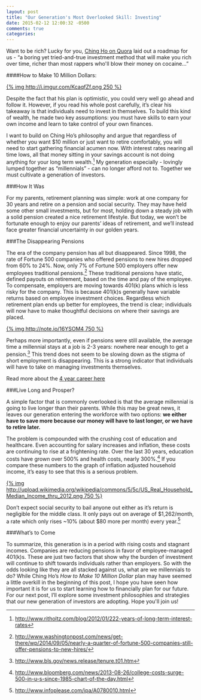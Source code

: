 ```yaml
---
layout: post
title: "Our Generation's Most Overlooked Skill: Investing"
date: 2015-02-12 12:00:32 -0500
comments: true
categories: 
---
```


Want to be rich? Lucky for you, [Ching Ho on Quora](https://www.quora.com/How-should-a-22-year-old-invest-his-her-money/answer/Ching-Ho) laid out a roadmap for us - “a boring yet tried-and-true investment method that will make you rich over time, richer than most rappers who'll blow their money on cocaine...”

####How to Make 10 Million Dollars:

[{% img http://i.imgur.com/KcaqfZf.png 250 %}](https://www.quora.com/How-should-a-22-year-old-invest-his-her-money/answer/Ching-Ho)

Despite the fact that his plan is optimistic, you could very well go ahead and follow it. However, if you read his whole post carefully, it’s clear his takeaway is that individuals need to invest in themselves. To build this kind of wealth, he made two key assumptions: you must have skills to earn your own income and learn to take control of your own finances.

I want to build on Ching Ho’s philosophy and argue that regardless of whether you want $10 million or just want to retire comfortably, you will need to start gathering financial acumen now.  With interest rates nearing all time lows, all that money sitting in your savings account is not doing anything for your long term wealth.[^1] My generation especially - lovingly lumped together as “millennials” - can no longer afford not to. Together we must cultivate a generation of investors.
<!--more-->
[^1]: <http://www.ritholtz.com/blog/2012/01/222-years-of-long-term-interest-rates>

###How It Was

For my parents, retirement planning was simple: work at one company for 30 years and retire on a pension and social security. They may have held some other small investments, but for most, holding down a steady job with a solid pension created a nice retirement lifestyle. But today, we won’t be fortunate enough to enjoy our parents’ ideas of retirement, and we’ll instead face greater financial uncertainty in our golden years.

###The Disappearing Pensions

The era of the company pension has all but disappeared. Since 1998, the rate of Fortune 500 companies who offered pensions to new hires dropped from 60% to 24%. Now, only 7% of Fortune 500 employers offer new employees traditional pensions.[^2] These traditional pensions have static, defined payouts on retirement, based on the time and pay of the employee. To compensate, employers are moving towards 401(k) plans which is less risky for the company. This is because 401(k)s generally have variable returns based on employee investment choices. Regardless which retirement plan ends up better for employees, the trend is clear; individuals will now have to make thoughtful decisions on where their savings are placed.

[{% img http://note.io/16YSOM4 750 %}](http://www.washingtonpost.com/news/get-there/wp/2014/09/05/nearly-a-quarter-of-fortune-500-companies-still-offer-pensions-to-new-hires)

[^2]: <http://www.washingtonpost.com/news/get-there/wp/2014/09/05/nearly-a-quarter-of-fortune-500-companies-still-offer-pensions-to-new-hires/>

Perhaps more importantly, even if pensions were still available, the average time a millennial stays at a job is 2-3 years: nowhere near enough to get a pension.[^3] This trend does not seem to be slowing down as the stigma of short employment is disappearing. This is a strong indicator that individuals will have to take on managing investments themselves. 

Read more about the [4 year career here](http://www.fastcompany.com/1802731/four-year-career)

[^3]: <http://www.bls.gov/news.release/tenure.t01.htm>

###Live Long and Prosper?

A simple factor that is commonly overlooked is that the average millennial is going to live longer than their parents. While this may be great news, it leaves our generation entering the workforce with two options: __we either have to save more because our money will have to last longer, or we have to retire later.__

The problem is compounded with the crushing cost of education and healthcare. Even accounting for salary increases and inflation, these costs are continuing to rise at a frightening rate. Over the last 30 years, education costs have grown over 500% and health costs, nearly 300%.[^4] If you compare these numbers to the graph of inflation adjusted household income, it’s easy to see that this is a serious problem.

[^4]: <http://www.bloomberg.com/news/2013-08-26/college-costs-surge-500-in-u-s-since-1985-chart-of-the-day.html>

[{% img http://upload.wikimedia.org/wikipedia/commons/5/5c/US_Real_Household_Median_Income_thru_2012.png 750 %}](http://en.wikipedia.org/wiki/Household_income_in_the_United_States#mediaviewer/File:US_Real_Household_Median_Income_thru_2012.png)

Don’t expect social security to bail anyone out either as it’s return is negligible for the middle class. It only pays out on average of $1,262/month, a rate which only rises ~10% (about $80 more per month) every year.[^5]

[^5]: <http://www.infoplease.com/ipa/A0780010.html>

###What’s to Come

To summarize, this generation is in a period with rising costs and stagnant incomes. Companies are reducing pensions in favor of employee-managed 401(k)s. These are just two factors that show why the burden of investment will continue to shift towards individuals rather than employers. So with the odds looking like they are all stacked against us, what are we millennials to do? While Ching Ho’s *How to Make 10 Million Dollar* plan may have seemed a little overkill in the beginning of this post, I hope you have seen how important it is for us to start learning how to financially plan for our future. For our next post, I’ll explore some investment philosophies and strategies that our new generation of investors are adopting. Hope you'll join us!